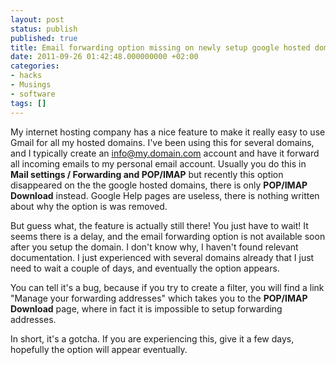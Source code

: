 ```yaml
---
layout: post
status: publish
published: true
title: Email forwarding option missing on newly setup google hosted domains
date: 2011-09-26 01:42:48.000000000 +02:00
categories:
- hacks
- Musings
- software
tags: []
---
```

My internet hosting company has a nice feature to make it really easy to use Gmail for all my hosted domains. I've been using this for several domains, and I typically create an info@my.domain.com account and have it forward all incoming emails to my personal email account. Usually you do this in **Mail settings / Forwarding and POP/IMAP** but recently this option disappeared on the the google hosted domains, there is only **POP/IMAP Download** instead. Google Help pages are useless, there is nothing written about why the option is was removed.

But guess what, the feature is actually still there! You just have to wait! It seems there is a delay, and the email forwarding option is not available soon after you setup the domain. I don't know why, I haven't found relevant documentation. I just experienced with several domains already that I just need to wait a couple of days, and eventually the option appears.

You can tell it's a bug, because if you try to create a filter, you will find a link "Manage your forwarding addresses" which takes you to the **POP/IMAP Download** page, where in fact it is impossible to setup forwarding addresses.

In short, it's a gotcha. If you are experiencing this, give it a few days, hopefully the option will appear eventually.
